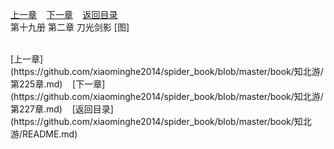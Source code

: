 
[上一章](https://github.com/xiaominghe2014/spider_book/blob/master/book/知北游/第225章.md)&nbsp;&nbsp;&nbsp;&nbsp;[下一章](https://github.com/xiaominghe2014/spider_book/blob/master/book/知北游/第227章.md)&nbsp;&nbsp;&nbsp;&nbsp;[返回目录](https://github.com/xiaominghe2014/spider_book/blob/master/book/知北游/README.md)
<br /> 第十九册 第二章 刀光剑影 [图]<br />
    
  <br />
[上一章](https://github.com/xiaominghe2014/spider_book/blob/master/book/知北游/第225章.md)&nbsp;&nbsp;&nbsp;&nbsp;[下一章](https://github.com/xiaominghe2014/spider_book/blob/master/book/知北游/第227章.md)&nbsp;&nbsp;&nbsp;&nbsp;[返回目录](https://github.com/xiaominghe2014/spider_book/blob/master/book/知北游/README.md)
